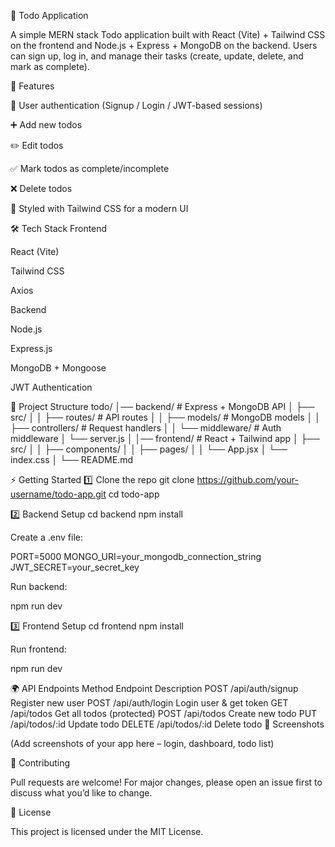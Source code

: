 📝 Todo Application

A simple MERN stack Todo application built with React (Vite) + Tailwind CSS on the frontend and Node.js + Express + MongoDB on the backend.
Users can sign up, log in, and manage their tasks (create, update, delete, and mark as complete).

🚀 Features

🔐 User authentication (Signup / Login / JWT-based sessions)

➕ Add new todos

✏️ Edit todos

✅ Mark todos as complete/incomplete

❌ Delete todos

🎨 Styled with Tailwind CSS for a modern UI

🛠️ Tech Stack
Frontend

React (Vite)

Tailwind CSS

Axios

Backend

Node.js

Express.js

MongoDB + Mongoose

JWT Authentication

📂 Project Structure
todo/
│── backend/         # Express + MongoDB API
│   ├── src/
│   │   ├── routes/  # API routes
│   │   ├── models/  # MongoDB models
│   │   ├── controllers/ # Request handlers
│   │   └── middleware/  # Auth middleware
│   └── server.js
│
│── frontend/        # React + Tailwind app
│   ├── src/
│   │   ├── components/
│   │   ├── pages/
│   │   └── App.jsx
│   └── index.css
│
└── README.md

⚡ Getting Started
1️⃣ Clone the repo
git clone https://github.com/your-username/todo-app.git
cd todo-app

2️⃣ Backend Setup
cd backend
npm install


Create a .env file:

PORT=5000
MONGO_URI=your_mongodb_connection_string
JWT_SECRET=your_secret_key


Run backend:

npm run dev

3️⃣ Frontend Setup
cd frontend
npm install


Run frontend:

npm run dev

🌍 API Endpoints
Method	Endpoint	Description
POST	/api/auth/signup	Register new user
POST	/api/auth/login	Login user & get token
GET	/api/todos	Get all todos (protected)
POST	/api/todos	Create new todo
PUT	/api/todos/:id	Update todo
DELETE	/api/todos/:id	Delete todo
📸 Screenshots

(Add screenshots of your app here – login, dashboard, todo list)

🤝 Contributing

Pull requests are welcome! For major changes, please open an issue first to discuss what you’d like to change.

📜 License

This project is licensed under the MIT License.
